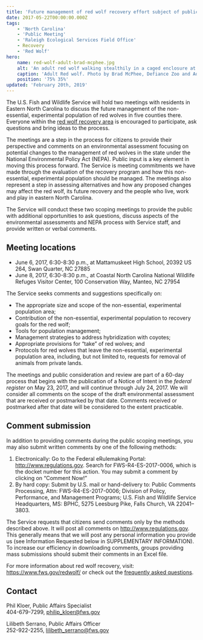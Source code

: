 ```yaml
---
title: 'Future management of red wolf recovery effort subject of public meetings to be held by U.S. Fish and Wildlife Service'
date: 2017-05-22T00:00:00.000Z
tags:
    - 'North Carolina'
    - 'Public Meeting'
    - 'Raleigh Ecological Services Field Office'
    - Recovery
    - 'Red Wolf'
hero:
    name: red-wolf-adult-brad-mcphee.jpg
    alt: 'An adult red wolf walking stealthily in a caged enclosure at the zoo.'
    caption: 'Adult Red wolf. Photo by Brad McPhee, Defiance Zoo and Aquarium.'
    position: '75% 35%'
updated: 'February 20th, 2019'
---
```


The U.S. Fish and Wildlife Service will hold two meetings with residents in Eastern North Carolina to discuss the future management of the non-essential, experimental population of red wolves in five counties there. Everyone within the [red wolf recovery area](/pdf/map/red-wolf-nep.jpg) is encouraged to participate, ask questions and bring ideas to the process.

The meetings are a step in the process for citizens to provide their perspective and comments on an environmental assessment focusing on potential changes to the management of red wolves in the state under the National Environmental Policy Act (NEPA). Public input is a key element in moving this process forward. The Service is meeting commitments we have made through the evaluation of the recovery program and how this non-essential, experimental population should be managed. The meetings also represent a step in assessing alternatives and how any proposed changes may affect the red wolf, its future recovery and the people who live, work and play in eastern North Carolina.

The Service will conduct these two scoping meetings to provide the public with additional opportunities to ask questions, discuss aspects of the environmental assessments and NEPA process with Service staff, and provide written or verbal comments.

## Meeting locations

- June 6, 2017, 6:30-8:30 p.m., at Mattamuskeet High School, 20392 US 264, Swan Quarter, NC 27885
- June 8, 2017, 6:30-8:30 p.m., at Coastal North Carolina National Wildlife Refuges Visitor Center, 100 Conservation Way, Manteo, NC  27954

The Service seeks comments and suggestions specifically on:

- The appropriate size and scope of the non-essential, experimental population area;
- Contribution of the non-essential, experimental population to recovery goals for the red wolf;
- Tools for population management;
- Management strategies to address hybridization with coyotes;
- Appropriate provisions for “take” of red wolves; and
- Protocols for red wolves that leave the non-essential, experimental population area, including, but not limited to, requests for removal of animals from private lands.

The meetings and public consideration and review are part of a 60-day process that begins with the publication of a Notice of Intent in the _federal register_ on May 23, 2017, and will continue through July 24, 2017. We will consider all comments on the scope of the draft environmental assessment that are received or postmarked by that date. Comments received or postmarked after that date will be considered to the extent practicable.

## Comment submission

In addition to providing comments during the public scoping meetings, you may also submit written comments by one of the following methods:

1. Electronically:  Go to the Federal eRulemaking Portal: http://www.regulations.gov. Search for FWS-R4-ES-2017-0006, which is the docket number for this action. You may submit a comment by clicking on “Comment Now!”
2. By hard copy:  Submit by U.S. mail or hand-delivery to: Public Comments Processing, Attn: FWS-R4-ES-2017-0006; Division of Policy, Performance, and Management Programs; U.S. Fish and Wildlife Service Headquarters, MS: BPHC, 5275 Leesburg Pike, Falls Church, VA 22041–3803.

The Service requests that citizens send comments only by the methods described above. It will post all comments on http://www.regulations.gov. This generally means that we will post any personal information you provide us (see Information Requested below in SUPPLEMENTARY INFORMATION). To increase our efficiency in downloading comments, groups providing mass submissions should submit their comments in an Excel file.

For more information about red wolf recovery, visit: https://www.fws.gov/redwolf/ or check out the [frequently asked questions](/faq/red-wolf-recovery-under-the-endangered-species-act).

## Contact

Phil Kloer, Public Affairs Specialist  
404-679-7299, philip_kloer@fws.gov

Lilibeth Serrano, Public Affairs Officer  
252-922-2255, lilibeth_serrano@fws.gov
